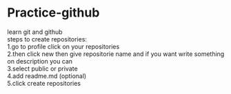 # Practice-github
learn git and github<br>
steps to create repositories:<br>
1.go to profile click on your repositories<br>
2.then click new then give repositorie name and if you want write something on description you can<br>
3.select public or private <br>
4.add readme.md (optional)<br> 
5.click create repositories
